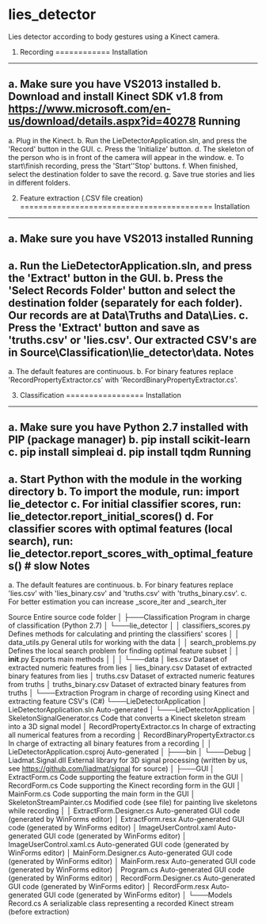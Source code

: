 # lies_detector
Lies detector according to body gestures using a Kinect camera.

1. Recording
============
Installation
------------
a. Make sure you have VS2013 installed
b. Download and install Kinect SDK v1.8 from https://www.microsoft.com/en-us/download/details.aspx?id=40278
Running
-------
a. Plug in the Kinect.
b. Run the LieDetectorApplication.sln, and press the 'Record' button in the GUI.
c. Press the 'Initialize' button.
d. The skeleton of the person who is in front of the camera will appear in the window.
e. To start\finish recording, press the 'Start'\'Stop' buttons.
f. When finished, select the destination folder to save the record.
g. Save true stories and lies in different folders.

2. Feature extraction (.CSV file creation)
==========================================
Installation
------------
a. Make sure you have VS2013 installed
Running
-------
a. Run the LieDetectorApplication.sln, and press the 'Extract' button in the GUI.
b. Press the 'Select Records Folder' button and select the destination folder (separately for each folder).
   Our records are at Data\Truths and Data\Lies.
c. Press the 'Extract' button and save as 'truths.csv' or 'lies.csv'.
   Our extracted CSV's are in Source\Classification\lie_detector\data.
Notes
-----
a. The default features are continuous.
b. For binary features replace 'RecordPropertyExtractor.cs' with 'RecordBinaryPropertyExtractor.cs'.

3. Classification
=================
Installation
------------
a. Make sure you have Python 2.7 installed with PIP (package manager)
b. pip install scikit-learn
c. pip install simpleai
d. pip install tqdm
Running
-------
a. Start Python with the module in the working directory
b. To import the module, run: import lie_detector
c. For initial classifier scores, run: lie_detector.report_initial_scores()
d. For classifier scores with optimal features (local search), run: lie_detector.report_scores_with_optimal_features() # slow
Notes
-----
a. The default features are continuous. 
b. For binary features replace 'lies.csv' with 'lies_binary.csv' and 'truths.csv' with 'truths_binary.csv'.
c. For better estimation you can increase _score_iter and _search_iter
 
 
Source                                           Entire source code folder
│
├───Classification                               Program in charge of classification (Python 2.7)
│   └───lie_detector
│       │   classifiers_scores.py                Defines methods for calculating and printing the classifiers' scores
│       │   data_utils.py                        General utils for working with the data
│       │   search_problems.py                   Defines the local search problem for finding optimal feature subset
│       │   __init__.py                          Exports main methods
│       │
│       └───data
│               lies.csv                         Dataset of extracted numeric features from lies
│               lies_binary.csv                  Dataset of extracted binary features from lies
│               truths.csv                       Dataset of extracted numeric features from truths
│               truths_binary.csv                Dataset of extracted binary features from truths
│
└───Extraction                                   Program in charge of recording using Kinect and extracting feature CSV's (C#)
    └───LieDetectorApplication
        │   LieDetectorApplication.sln           Auto-generated
        │
        └───LieDetectorApplication
            │   SkeletonSignalGenerator.cs       Code that converts a Kinect skeleton stream into a 3D signal model
            │   RecordPropertyExtractor.cs       In charge of extracting all numerical features from a recording
            │   RecordBinaryPropertyExtractor.cs In charge of extracting all binary features from a recording
            │
            │   LieDetectorApplication.csproj    Auto-generated
            │
            ├───bin
            │   └───Debug
            │           Liadmat.Signal.dll       External library for 3D signal processing (written by us, see https://github.com/liadmat/signal for source)
            │
            ├───GUI
            │       ExtractForm.cs               Code supporting the feature extraction form in the GUI
            │       RecordForm.cs                Code supporting the Kinect recording form in the GUI
            │       MainForm.cs                  Code supporting the main form in the GUI
            │       SkeletonStreamPainter.cs     Modified code (see file) for painting live skeletons while recording
            │
            │       ExtractForm.Designer.cs      Auto-generated GUI code (generated by WinForms editor)
            │       ExtractForm.resx             Auto-generated GUI code (generated by WinForms editor)
            │       ImageUserControl.xaml        Auto-generated GUI code (generated by WinForms editor)
            │       ImageUserControl.xaml.cs     Auto-generated GUI code (generated by WinForms editor)
            │       MainForm.Designer.cs         Auto-generated GUI code (generated by WinForms editor)
            │       MainForm.resx                Auto-generated GUI code (generated by WinForms editor)
            │       Program.cs                   Auto-generated GUI code (generated by WinForms editor)
            │       RecordForm.Designer.cs       Auto-generated GUI code (generated by WinForms editor)
            │       RecordForm.resx              Auto-generated GUI code (generated by WinForms editor)
            │
            └───Models
                    Record.cs                    A serializable class representing a recorded Kinect stream (before extraction)

